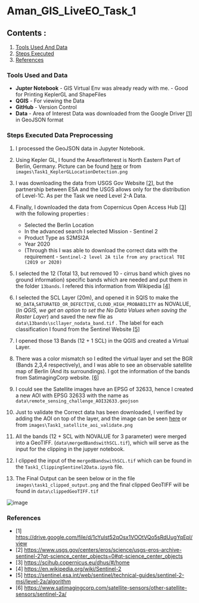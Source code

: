 # Aman_GIS_LiveEO_Task_1

## Contents :
1. [Tools Used And Data](#tools-used-and-data)
2. [Steps Executed](#steps-executed-data-preprocessing)
3. [References](#references)


### Tools Used and Data 

* **Jupter Notebook** - GIS Virtual Env was already ready with me. - Good for Printing KeplerGL and ShapeFiles
* **QGIS** - For viewing the Data
* **GitHub** - Version Control
* **Data** - Area of Interest Data was downloaded from the Google Driver [[1]](#1) in GeoJSON format 


### Steps Executed Data Preprocessing

1. I processed the GeoJSON data in Jupyter Notebook. 

2. Using Kepler GL, I found the AreaofInterest is North Eastern Part of Berlin, Germany. Picture can be found [here](https://user-images.githubusercontent.com/75158219/125793336-f5376d2b-d7e4-422f-84db-51c812989205.png) or from `images\Task1_KeplerGLLocationDetection.png`

3. I was downloading the data from USGS Gov Website [[2]](#2), but the partnership between ESA and the USGS allows only for the distribution of Level-1C. As per the Task we need Level 2-A Data. 

4. Finally, I downloaded the data from Copernicus Open Access Hub [[3]](#3) with the following properties :
   * Selected the Berlin Location
   * In the advanced search I selected Mission - Sentinel 2
   * Product Type as S2MSI2A
   * Year 2020 
   * (Through this I was able to download the correct data with the requirement - `Sentinel-2 level 2A tile from any practical TOI (2019 or 2020)`

5. I selected the 12 (Total 13, but removed 10 - cirrus band which gives no ground information) specific bands which are needed and put them in the folder `13bands`. I refered this information from Wikipedia [[4]](#4)

6. I selected the SCL Layer (20m), and opened it in SQIS to make the `NO_DATA`,`SATURATED_OR_DEFECTIVE`, `CLOUD_HIGH_PROBABILITY` as NOVALUE, (*In QGIS, we get an option to set the No Data Values when saving the Raster Layer*) and saved the new file as `data\13bands\scllayer_nodata_band.tif` . The label for each classification I found from the Sentinel Website [[5]](#5)

7.  I opened those 13 Bands (12 + 1 SCL) in the QGIS and created a Virtual Layer.

8.  There was a color mismatch so I edited the virtual layer and set the BGR (Bands 2,3,4 respectively), and I was able to see an observable satellite map of Berlin (And its surroundings). I got the information of the bands from SatimagingCorp website. [[6]](#6)

9.  I could see the Satellite images have an EPSG of 32633, hence I created a new AOI with EPSG 32633 with the name as `data\remote_sensing_challenge_AOI32633.geojson`

10. Just to validate the Correct data has been downloaded, I verified by adding the AOI on top of the layer, and the image can be seen [here](https://user-images.githubusercontent.com/75158219/125833711-6d6af508-8483-416e-ad5d-85e8f72b7954.png) or from `images\Task1_satellite_aoi_validate.png`

11. All the bands (12 + SCL with NOVALUE for 3 parameter) were merged into a GeoTIFF. (`data\mergedBandswithSCL.tif`), which will serve as the input for the clipping in the jupyer notebook. 

12. I clipped the input of the `mergedBandswithSCL.tif` which can be found in the `Task1_ClippingSentinel2Data.ipynb` file.

12. The Final Output can be seen below or in the file `images\task1_clipped_output.png` and the final clipped GeoTIFF will be found in `data\clippedGeoTIFF.tif`

![image](https://user-images.githubusercontent.com/75158219/125858178-eb84d6a2-deb5-4ced-bedc-46dea4563f93.png)


### References

* <a id="1">[1]</a> 
https://drive.google.com/file/d/1cYulst52qOsx1VOOtVQo5sRdUugYqEpl/view
* <a id="2">[2]</a> 
https://www.usgs.gov/centers/eros/science/usgs-eros-archive-sentinel-2?qt-science_center_objects=0#qt-science_center_objects
* <a id="3">[3]</a> 
https://scihub.copernicus.eu/dhus/#/home
* <a id="4">[4]</a> 
https://en.wikipedia.org/wiki/Sentinel-2
* <a id="5">[5]</a> 
https://sentinel.esa.int/web/sentinel/technical-guides/sentinel-2-msi/level-2a/algorithm
* <a id="6">[6]</a> 
https://www.satimagingcorp.com/satellite-sensors/other-satellite-sensors/sentinel-2a/



